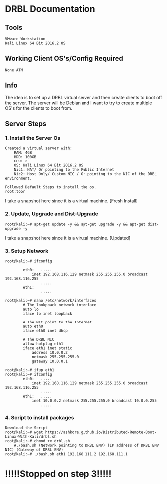 # DRBL Documentation

## Tools
```
VMware Workstation
Kali Linux 64 Bit 2016.2 OS 
```
## Working Client OS's/Config Required
```
None ATM
```
## Info
The idea is to set up a DRBL virtual server and then create clients to boot off the server. The server will be Debian and I want to try to create multiple OS's for the clients to boot from. 
## Server Steps
### 1. Install the Server Os

```
Created a virtual server with:
    RAM: 4GB
    HDD: 100GB
    CPU: 2
    OS: Kali Linux 64 Bit 2016.2 OS 
    Nic1: NAT/ Or pointing to the Public Internet
    Nic2: Host Only/ Custom NIC / Or pointing to the NIC of the DRBL environment.

Followed Default Steps to install the os.
root:toor
```
I take a snapshot here since it is a virtual machine. [Fresh Install]
### 2. Update, Upgrade and Dist-Upgrade
```
root@kali:~# apt-get update -y && apt-get upgrade -y && apt-get dist-upgrade -y
```
I take a snapshot here since it is a virutal machine. [Updated]
### 3. Setup Network
```
root@kali:~# ifconfig

        eth0:   .....
            inet 192.168.116.129 netmask 255.255.255.0 broadcast 192.168.116.255
                .....
        eth1:
                .....
                
root@kali:~# nano /etc/network/interfaces
        # The lookpback network interface
        auto lo
        iface lo inet loopback
        
        # The NIC point to the Internet
        auto eth0
        iface eth0 inet dhcp
 
        # The DRBL NIC
        allow-hotplug eth1
        iface eth1 inet static
            address 10.0.0.2
            netmask 255.255.255.0
            gateway 10.0.0.1
    
root@kali:~# ifup eth1
root@kali:~# ifconfig
        eth0:   .....
            inet 192.168.116.129 netmask 255.255.255.0 broadcast 192.168.116.255
                .....
        eth1:   .....
            inet 10.0.0.2 netmask 255.255.255.0 broadcast 10.0.0.255
                .....

```
### 4. Script to install packages
```
Download the Script
root@kali:~# wget https://ashkore.github.io/Distributed-Remote-Boot-Linux-With-Kali/drbl.sh
root@kali:~# chmod +x drbl.sh
    #./bash.sh (Network pointing to DRBL ENV) (IP address of DRBL ENV NIC) (Gateway of DRBL ENV)
root@kali:~# ./bash.sh eth1 192.168.111.2 192.168.111.1
```
# !!!!!Stopped on step 3!!!!!

